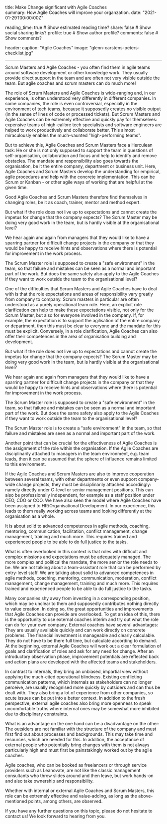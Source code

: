 title: Make Change significant with Agile Coaches  
summary: How Agile Coaches will improve your organzation.
date: "2021-01-29T00:00:00Z"

reading_time: true  # Show estimated reading time?
share: false  # Show social sharing links?
profile: true  # Show author profile?
comments: false  # Show comments?

header:
  caption: "Agile Coaches"
  image: "glenn-carstens-peters-checklist.jpg"

---

Scrum Masters and Agile Coaches - you often find them in agile teams around software development or other knowledge work. They usually provide direct support in the team and are often not very visible outside the team. But agile coaches and scrum masters can do much more!

The role of Scrum Masters and Agile Coaches is wide-ranging and, in our experience, is often understood very differently in different companies. In some companies, the role is even controversial, especially in the environment of tech teams, because it supposedly creates no visible output (in the sense of lines of code or processed tickets). But Scrum Masters and Agile Coaches can be extremely effective and quickly pay for themselves: expensive teams of high-calibre tech specialists and software engineers are helped to work productively and collaborate better. This almost miraculously enables the much-vaunted "high-performing teams".

But to achieve this, Agile Coaches and Scrum Masters face a Herculean task:
He or she is not only supposed to support the team in questions of self-organisation, collaboration and focus and help to identify and remove obstacles. The mandate and responsibility also goes towards the organisation, be it the entire company, department or business unit. Here, Agile Coaches and Scrum Masters develop the understanding for empirical, agile procedures and help with the concrete implementation. This can be Scrum or Kanban - or other agile ways of working that are helpful at the given time.

Good Agile Coaches and Scrum Masters therefore find themselves in changing roles, be it as coach, trainer, mentor and method expert.

But what if the role does not live up to expectations and cannot create the impetus for change that the company expects? The Scrum Master may be doing very good work in the team, but is hardly visible at the organisational level?

We hear again and again from managers that they would like to have a sparring partner for difficult change projects in the company or that they would be happy to receive hints and observations where there is potential for improvement in the work process.

The Scrum Master role is supposed to create a "safe environment" in the team, so that failure and mistakes can be seen as a normal and important part of the work. But does the same safety also apply to the Agile Coaches if they want to work outside the team to the organisational level?

One of the difficulties that Scrum Masters and Agile Coaches have to deal with is that the role expectations and areas of responsibility vary greatly from company to company. Scrum masters in particular are often understood as a purely operational team role. Here, an explicit role clarification can help to make these expectations visible, not only for the Scrum Master, but also for everyone involved in the company. If, for example, the expectation is to support the agilisation of the entire company or department, then this must be clear to everyone and the mandate for this must be explicit. Conversely, in a role clarification, Agile Coaches can also offer their competences in the area of organisation building and development.

But what if the role does not live up to expectations and cannot create the impetus for change that the company expects? The Scrum Master may be doing very good work in the team, but is hardly visible at the organisational level?

We hear again and again from managers that they would like to have a sparring partner for difficult change projects in the company or that they would be happy to receive hints and observations where there is potential for improvement in the work process.

The Scrum Master role is supposed to create a "safe environment" in the team, so that failure and mistakes can be seen as a normal and important part of the work. But does the same safety also apply to the Agile Coaches if they want to work outside the team to the organisational level?

The Scrum Master role is to create a "safe environment" in the team, so that failure and mistakes are seen as a normal and important part of the work.

Another point that can be crucial for the effectiveness of Agile Coaches is the assignment of the role within the organisation. If the Agile Coaches are disciplinarily attached to managers in the team environment, e.g. team leads, then it can be assumed that the sphere of influence remains limited to this environment.

If the Agile Coaches and Scrum Masters are also to improve cooperation between several teams, with other departments or even support company-wide change projects, they must be disciplinarily attached accordingly: namely directly under C-level or senior management positions. This can also be professionally independent, for example as a staff position under CEO, CDO or COO. We have also seen the model where Agile Coaches have been assigned to HR/Organisational Development. In our experience, this leads to them really working across teams and looking differently at the organisation as a whole.

It is about solid to advanced competences in agile methods, coaching, mentoring, communication, facilitation, conflict management, change management, training and much more. This requires trained and experienced people to be able to do full justice to the tasks.

What is often overlooked in this context is that roles with difficult and complex missions and expectations must be adequately managed. The more complex and political the mandate, the more senior the role needs to be. We are not talking about a team-assistant role that can be performed by entry-level staff. We are talking about solid to advanced competences in agile methods, coaching, mentoring, communication, moderation, conflict management, change management, training and much more. This requires trained and experienced people to be able to do full justice to the tasks.

Many companies shy away from investing in a corresponding position, which may be unclear to them and supposedly contributes nothing directly to value creation. In doing so, the great opportunities and improvements that Agile Coaches can provide are overlooked. To get an idea of this, there is the opportunity to use external coaches interim and try out what the role can do for your own company. External coaches have several advantages:
They are usually available quickly and can work directly on concrete problems. The financial investment is manageable and clearly calculable. They do not have to be there full time, but calculate according to demand. At the beginning, external Agile Coaches will work out a clear formulation of goals and clarification of roles and ask for any need for change. After an introductory observation phase, improvement potentials are reflected back and action plans are developed with the affected teams and stakeholders.

In contrast to internals, they bring an unbiased, impartial view without applying the much-cited operational blindness. Existing conflicting communication patterns, which internals as stakeholders can no longer perceive, are usually recognised more quickly by outsiders and can thus be dealt with. They also bring a lot of experience from other companies, so acute issues can be put into a better context.
In addition to the fresh perspective, external agile coaches also bring more openness to speak uncomfortable truths where internal ones may be somewhat more inhibited due to disciplinary constraints.

What is an advantage on the one hand can be a disadvantage on the other: The outsiders are not familiar with the structure of the company and must first find out about processes and backgrounds. This may take time and resources, which are needed for this. In addition, the acceptance of external people who potentially bring changes with them is not always particularly high and must first be painstakingly worked out by the agile coaches.

Agile coaches, who can be booked as freelancers or through service providers such as Leanovate, are not like the classic management consultants who throw slides around and then leave, but work hands-on and also take ownership and responsibility.

Whether with internal or external Agile Coaches and Scrum Masters, this role can be extremely effective and value-adding, as long as the above-mentioned points, among others, are observed.

If you have any further questions on this topic, please do not hesitate to contact us! We look forward to hearing from you.